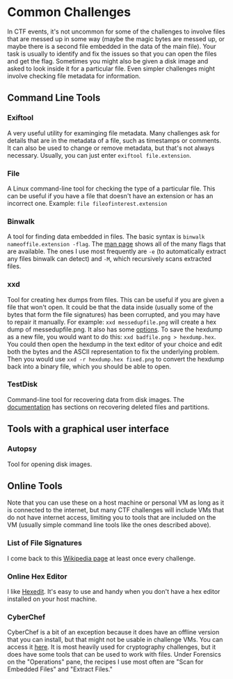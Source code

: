 # Common Challenges

In CTF events, it's not uncommon for some of the challenges to involve files that are messed up in some way (maybe the magic bytes are messed up, or maybe there is a second file embedded in the data of the main file). Your task is usually to identify and fix the issues so that you can open the files and get the flag. Sometimes you might also be given a disk image and asked to look inside it for a particular file. Even simpler challenges might involve checking file metadata for information.

## Command Line Tools

### Exiftool

A very useful utility for examinging file metadata. Many challenges ask for details that are in the metadata of a file, such as timestamps or comments. It can also be used to change or remove metadata, but that's not always necessary. Usually, you can just enter `exiftool file.extension`.

### File

A Linux command-line tool for checking the type of a particular file. This can be useful if you have a file that doesn't have an extension or has an incorrect one. Example: `file fileofinterest.extension`

### Binwalk

A tool for finding data embedded in files. The basic syntax is `binwalk nameoffile.extension -flag`. The [man page](https://www.kali.org/tools/binwalk/) shows all of the many flags that are available. The ones I use most frequently are `-e` (to automatically extract any files binwalk can detect) and `-M`, which recursively scans extracted files.

### xxd

Tool for creating hex dumps from files. This can be useful if you are given a file that won't open. It could be that the data inside (usually some of the bytes that form the file signatures) has been corrupted, and you may have to repair it manually. For example: `xxd messedupfile.png` will create a hex dump of messedupfile.png. It also has some [options](https://www.geeksforgeeks.org/xxd-command-in-linux/). To save the hexdump as a new file, you would want to do this: `xxd badfile.png > hexdump.hex`. You could then open the hexdump in the text editor of your choice and edit both the bytes and the ASCII representation to fix the underlying problem. Then you would use `xxd -r hexdump.hex fixed.png` to convert the hexdump back into a binary file, which you should be able to open.

### TestDisk

Command-line tool for recovering data from disk images. The [documentation](https://www.cgsecurity.org/testdisk.pdf) has sections on recovering deleted files and partitions.

## Tools with a graphical user interface

### Autopsy

Tool for opening disk images.

## Online Tools

Note that you can use these on a host machine or personal VM as long as it is connected to the internet, but many CTF challenges will include VMs that do not have internet access, limiting you to tools that are included on the VM (usually simple command line tools like the ones described above).

### List of File Signatures

I come back to this [Wikipedia page](https://en.wikipedia.org/wiki/List_of_file_signatures) at least once every challenge.

### Online Hex Editor

I like [Hexedit](https://hexed.it). It's easy to use and handy when you don't have a hex editor installed on your host machine.

### CyberChef

CyberChef is a bit of an exception because it does have an offline version that you can install, but that might not be usable in challenge VMs. You can access it [here](https://gchq.github.io/CyberChef/). It is most heavily used for cryptography challenges, but it does have some tools that can be used to work with files. Under Forensics on the "Operations" pane, the recipes I use most often are "Scan for Embedded Files" and "Extract Files."
